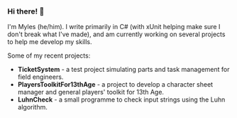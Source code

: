 ### Hi there! 👋

I'm Myles (he/him). I write primarily in C# (with xUnit helping make sure I don't break what I've made), and am currently working on several projects to help me develop my skills.

Some of my recent projects:
- **TicketSystem**   - a test project simulating parts and task management for field engineers.
- **PlayersToolkitFor13thAge** - a project to develop a character sheet manager and general players' toolkit for 13th Age.
- **LuhnCheck** - a small programme to check input strings using the Luhn algorithm.

<!--
**MylesFTOP/MylesFTOP** is a ✨ _special_ ✨ repository because its `README.md` (this file) appears on your GitHub profile.

Here are some ideas to get you started:

- 🔭 I’m currently working on ...
- 🌱 I’m currently learning ...
- 👯 I’m looking to collaborate on ...
- 🤔 I’m looking for help with ...
- 💬 Ask me about ...
- 📫 How to reach me: ...
- 😄 Pronouns: He/him
- ⚡ Fun fact: ...
-->
